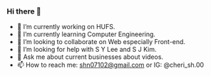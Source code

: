 ### Hi there 👋

- 🔭 I’m currently working on HUFS.
- 🌱 I’m currently learning Computer Engineering.
- 👯 I’m looking to collaborate on Web especially Front-end.
- 🤔 I’m looking for help with S Y Lee and S J Kim.
- 💬 Ask me about current businesses about videos.
- 📫 How to reach me: shn07102@gmail.com or IG: @cheri_sh.00
